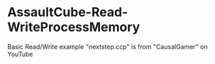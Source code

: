 # AssaultCube-Read-WriteProcessMemory
Basic Read/Write example 
"nextstep.ccp" is from "CausalGamer" on YouTube

